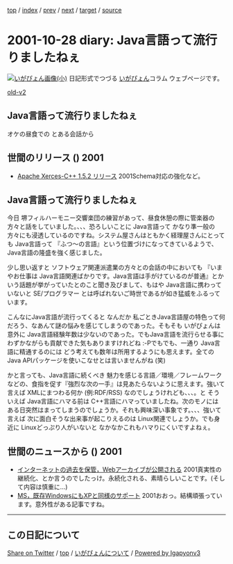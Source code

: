 [top](../index.html) 
 / [index](index.html) 
 / [prev](ig011027.html) 
 / [next](ig011029.html) 
 / [target](https://igapyon.github.io/diary/2001/ig011028.html) 
 / [source](https://github.com/igapyon/diary/blob/gh-pages/2001/ig011028.src.md) 

2001-10-28 diary: Java言語って流行りましたねぇ
=====================================================================================================
[![いがぴょん画像(小)](https://igapyon.github.io/diary/images/iga200306s.jpg "いがぴょん")](https://igapyon.github.io/diary/memo/memoigapyon.html) 日記形式でつづる [いがぴょん](https://igapyon.github.io/diary/memo/memoigapyon.html)コラム ウェブページです。

[old-v2](ig011028-orig.html)

## Java言語って流行りましたねぇ

オケの昼食での とある会話から


## 世間のリリース () 2001

* [Apache Xerces-C++ 1.5.2 リリース](http://xml.apache.org/xerces-c/index.html)  2001Schema対応の強化など。

## Java言語って流行りましたねぇ

今日 堺フィルハーモニー交響楽団の練習があって、昼食休憩の際に管楽器の方々と話をしていました。、、、恐ろしいことに Java言語って かなり準一般の方々にも浸透しているのですね。システム屋さんはともかく経理屋さんにとっても Java言語って 『ふつ～の言語』という位置づけになってきているようで、Java言語の隆盛を強く感じました。

少し思い返すと ソフトウェア関連派遣業の方々との会話の中においても 『いまやお仕事は
Java言語関連ばかりです。Java言語は手がけているのが普通』とかいう話題が挙がっていたとのこと聞き及びまして、もはや
Java言語に携わっていないと SE/プログラマー とは呼ばれないご時世であるが如き猛威をふるっています。

こんなにJava言語が流行ってくると なんだか 私ごときJava言語屋の特色って何だろう、なあんて謎の悩みを感じてしまうのであった。そもそも いがぴょんは意外に Java言語経験年数は少ないのであった。でもJava言語を流行らせる事にわずかながらも貢献できた気もありますけれどね :-Pでもでも、一通り Java言語に精通するのには どう考えても数年は所用するようにも思えます。全てのJava
APIパッケージを使いこなせとは言いませんがね (笑)

かと言っても、Java言語に続くべき 魅力を感じる言語／環境／フレームワークなどの、食指を促す『強烈な次の一手』は見あたらないように思えます。強いて言えば XMLにまつわる何か
(例:RDF/RSS) なのでしょうけれども、、、。と そういえば Java言語にハマる前は
C++言語にハマっていましたね。次のモノには ある日突然はまってしまうのでしょうか。それも興味深い事象です。、、、強いて言えば 次に面白そうな出来事が起こりえるのは Linux関連でしょうか。でも身近に Linuxどっぷり人がいないと なかなかこれもハマりにくいですよねぇ。

## 世間のニュースから () 2001

* [インターネットの過去を保管，Webアーカイブが公開される](http://www.zdnet.co.jp/news/0110/27/b_1026_08.html)  2001真実性の継続化、とか言うのでしたっけ。永続化される、素晴らしいことです。(そして内容は慎重に…)
* [MS，既存WindowsにもXPと同様のサポート](http://www.zdnet.co.jp/news/bursts/0110/26/ms.html)  2001おおっ。結構頑張っています。意外性がある記事ですね。


----------------------------------------------------------------------------------------------------

## この日記について

[Share on Twitter](https://twitter.com/intent/tweet?hashtags=igapyon%2Cdiary%2C%E3%81%84%E3%81%8C%E3%81%B4%E3%82%87%E3%82%93&text=Java%E8%A8%80%E8%AA%9E%E3%81%A3%E3%81%A6%E6%B5%81%E8%A1%8C%E3%82%8A%E3%81%BE%E3%81%97%E3%81%9F%E3%81%AD%E3%81%87&url=https%3A%2F%2Figapyon.github.io%2Fdiary%2F2001%2Fig011028.html) / [top](../index.html) / [いがぴょんについて](https://igapyon.github.io/diary/memo/memoigapyon.html) / [Powered by Igapyonv3](https://github.com/igapyon/igapyonv3)
